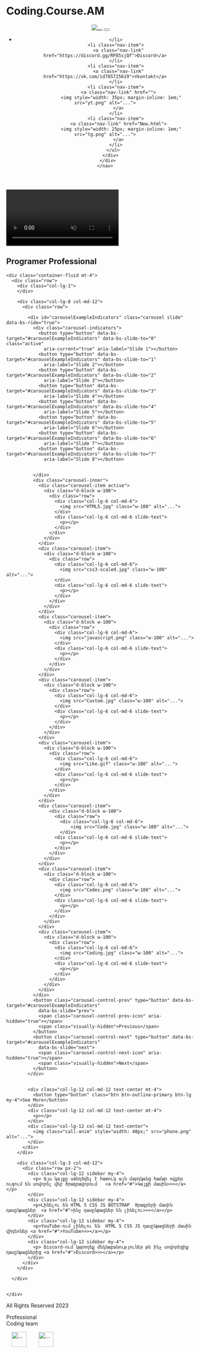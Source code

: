 # Coding.Course.AM
<!DOCTYPE html>
<html lang="en">

<head>
  <meta charset="UTF-8">
  <meta http-equiv="X-UA-Compatible" content="IE=edge">
  <meta name="viewport" content="width=device-width, initial-scale=1.0">
  <link href="https://cdn.jsdelivr.net/npm/bootstrap@5.2.2/dist/css/bootstrap.min.css" rel="stylesheet"
    integrity="sha384-Zenh87qX5JnK2Jl0vWa8Ck2rdkQ2Bzep5IDxbcnCeuOxjzrPF/et3URy9Bv1WTRi" crossorigin="anonymous">
  <link rel="stylesheet" href="News.css">
  <link rel="stylesheet" href="New.css">

  <link rel="apple-touch-icon" sizes="180x180" href="logo.png">
  <link rel="icon" type="image/png" sizes="32x32" href="logo.png">
  <link rel="icon" type="image/png" sizes="16x16" href="source/files/favicon_io/favicon-16x16.png">
  <link rel="manifest" href="source/files/favicon_io/site.webmanifest">

  <title>Coding Course By | Professional</title>
</head>

<body>
  <header>
    <nav class="navbar navbar-expand-lg bg-dark">
      <div class="container-fluid">
        <a class="navbar-brand" href="#"><img src="logo.png" alt="..."></a>
        <button class="navbar-toggler" type="button" data-bs-toggle="collapse" data-bs-target="#navbarNav"
          aria-controls="navbarNav" aria-expanded="false" aria-label="Toggle navigation">
          <span class="navbar-toggler-icon"></span>
        </button>
        <div class="collapse navbar-collapse" id="navbarNav">
          <ul class="navbar-nav">
            <li class="nav-item">
              
            </li>
            <li class="nav-item">
              <a class="nav-link" href="https://discord.gg/RP85sjQf">Discord</a>
            </li>
            <li class="nav-item">
              <a class="nav-link" href="https://vk.com/id785725619">Vkontakt</a>
            </li>
            <li class="nav-item">
              <a class="nav-link" href="">
                <img style="width: 35px; margin-inline: 1em;" src="yt.png" alt="...">
              </a>
            </li>
            <li class="nav-item">
              <a class="nav-link" href="New.html">
                <img style="width: 25px; margin-inline: 1em;" src="tg.png" alt="...">
              </a>
            </li>
          </ul>
        </div>
      </div>
    </nav>
  </header>

  <section>
    <div class="bgvideo">
      <video src="video-bg.mp4" type="video/mp4" autoplay muted loop></video>
      <div class="effect"></div>
      <div class="video-text">
        <h1>Programer Professional</h1>
      </div>
    </div>


    <div class="container-fluid mt-4">
      <div class="row">
        <div class="col-lg-1">
        </div>

        <div class="col-lg-8 col-md-12">
          <div class="row">

            <div id="carouselExampleIndicators" class="carousel slide" data-bs-ride="true">
              <div class="carousel-indicators">
                <button type="button" data-bs-target="#carouselExampleIndicators" data-bs-slide-to="0" class="active"
                  aria-current="true" aria-label="Slide 1"></button>
                <button type="button" data-bs-target="#carouselExampleIndicators" data-bs-slide-to="1"
                  aria-label="Slide 2"></button>
                <button type="button" data-bs-target="#carouselExampleIndicators" data-bs-slide-to="2"
                  aria-label="Slide 3"></button>
                <button type="button" data-bs-target="#carouselExampleIndicators" data-bs-slide-to="3"
                  aria-label="Slide 4"></button>
                <button type="button" data-bs-target="#carouselExampleIndicators" data-bs-slide-to="4"
                  aria-label="Slide 5"></button>
                <button type="button" data-bs-target="#carouselExampleIndicators" data-bs-slide-to="5"
                  aria-label="Slide 6"></button>
                <button type="button" data-bs-target="#carouselExampleIndicators" data-bs-slide-to="6"
                  aria-label="Slide 7"></button>
                <button type="button" data-bs-target="#carouselExampleIndicators" data-bs-slide-to="7"
                  aria-label="Slide 8"></button>


              </div>
              <div class="carousel-inner">
                <div class="carousel-item active">
                  <div class="d-block w-100">
                    <div class="row">
                      <div class="col-lg-6 col-md-6">
                        <img src="HTML5.jpg" class="w-100" alt="...">
                      </div>
                      <div class="col-lg-6 col-md-6 slide-text">
                        <p></p>
                      </div>
                    </div>
                  </div>
                </div>
                <div class="carousel-item">
                  <div class="d-block w-100">
                    <div class="row">
                      <div class="col-lg-6 col-md-6">
                        <img src="css3-scaled.jpg" class="w-100" alt="...">
                      </div>
                      <div class="col-lg-6 col-md-6 slide-text">
                        <p></p>
                      </div>
                    </div>
                  </div>
                </div>
                <div class="carousel-item">
                  <div class="d-block w-100">
                    <div class="row">
                      <div class="col-lg-6 col-md-6">
                        <img src="javascript.png" class="w-100" alt="...">
                      </div>
                      <div class="col-lg-6 col-md-6 slide-text">
                        <p></p>
                      </div>
                    </div>
                  </div>
                </div>
                <div class="carousel-item">
                  <div class="d-block w-100">
                    <div class="row">
                      <div class="col-lg-6 col-md-6">
                        <img src="Custom.jpg" class="w-100" alt="...">
                      </div>
                      <div class="col-lg-6 col-md-6 slide-text">
                        <p></p>
                      </div>
                    </div>
                  </div>
                </div>
                <div class="carousel-item">
                  <div class="d-block w-100">
                    <div class="row">
                      <div class="col-lg-6 col-md-6">
                        <img src="Like.gif" class="w-100" alt="...">
                      </div>
                      <div class="col-lg-6 col-md-6 slide-text">
                        <p></p>
                      </div>
                    </div>
                  </div>
                </div>
                <div class="carousel-item">
                    <div class="d-block w-100">
                      <div class="row">
                        <div class="col-lg-6 col-md-6">
                            <img src="Code.jpg" class="w-100" alt="...">
                        </div>
                      <div class="col-lg-6 col-md-6 slide-text">
                        <p></p>
                      </div>
                    </div>
                  </div>
                </div>
                <div class="carousel-item">
                  <div class="d-block w-100">
                    <div class="row">
                      <div class="col-lg-6 col-md-6">
                        <img src="Codes.png" class="w-100" alt="...">
                      </div>
                      <div class="col-lg-6 col-md-6 slide-text">
                        <p></p>
                      </div>
                    </div>
                  </div>
                </div>
                <div class="carousel-item">
                  <div class="d-block w-100">
                    <div class="row">
                      <div class="col-lg-6 col-md-6">
                        <img src="Coding.jpg" class="w-100" alt="...">
                      </div>
                      <div class="col-lg-6 col-md-6 slide-text">
                        <p></p>
                      </div>
                    </div>
                  </div>
                </div>
              </div>
              <button class="carousel-control-prev" type="button" data-bs-target="#carouselExampleIndicators"
                data-bs-slide="prev">
                <span class="carousel-control-prev-icon" aria-hidden="true"></span>
                <span class="visually-hidden">Previous</span>
              </button>
              <button class="carousel-control-next" type="button" data-bs-target="#carouselExampleIndicators"
                data-bs-slide="next">
                <span class="carousel-control-next-icon" aria-hidden="true"></span>
                <span class="visually-hidden">Next</span>
              </button>
            </div>


            <div class="col-lg-12 col-md-12 text-center mt-4">
              <button type="button" class="btn btn-outline-primary btn-lg my-4">See More</button>
            </div>
            <div class="col-lg-12 col-md-12 text-center mt-4">
              <p></p>
            </div>
            <div class="col-lg-12 col-md-12 text-center">
              <img class="call-anim" style="width: 40px;" src="phone.png" alt="...">
            </div>
          </div>
        </div>

        <div class="col-lg-3 col-md-12">
          <div class="row px-2">
            <div class="col-lg-12 sidebar my-4">
              <p> Այս կայքը ստեղծվել է հատուկ այն մարդկանց համար ովքեր ուզում են սովորել վեբ ծրագրավորում   <a href="#">Կայքի մասին>>></a></p>
            </div>
            <div class="col-lg-12 sidebar my-4">
              <p>Լինելու են HTML 5 CSS JS BOTSTRAP  ծրագրերի մասին դասընթացներ  <a href="#">ինչ դասընթացներ են լինելու>>></a></p>
            </div>
            <div class="col-lg-12 sidebar my-4">
              <p>YouTube-ում լինելու են  HTML 5 CSS JS դասընթացների մասին վիդեոներ <a href="#">YouTube>>></a></p>
            </div>
            <div class="col-lg-12 sidebar my-4">
              <p> Discord-ում կարողեք մեկնաբանություներ թե ինչ սովորեցիք դասընթացներից <a href="#">Discord>>></a></p>
            </div>
          </div>
        </div>

      </div>


    </div>
  </section>

  <footer class="mt-4">
    <div class="container-fluid">
      <div class="row">
        <div class="col-lg-4 col-md-12 footer-text text-center">
          <p>All Rights Reserved 2023</p>
        </div>
        <div class="col-lg-4 col-md-12 footer-text text-center">
          <p>Professional<br>Coding team<br></p>
        </div>
        <div class="col-lg-4 col-md-12 media-links">
          <img style="width: 40px; margin-inline: 1em;" src="yt.png" alt="...">
          <img style="width: 40px; margin-inline: 1em;" src="tg.png" alt="...">
        </div>
      </div>
    </div>
  </footer>

  <script src="https://cdn.jsdelivr.net/npm/bootstrap@5.2.2/dist/js/bootstrap.bundle.min.js"
    integrity="sha384-OERcA2EqjJCMA+/3y+gxIOqMEjwtxJY7qPCqsdltbNJuaOe923+mo//f6V8Qbsw3"
    crossorigin="anonymous"></script>
</body>

</html>
